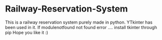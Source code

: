 # Railway-Reservation-System
This is a railway reservation system purely made in python. YTkinter has been used in it.
If modulenotfound not found error .... install tkinter through pip
Hope you like it :)
